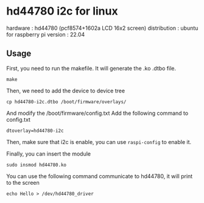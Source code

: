 # hd44780 i2c for linux
hardware : hd44780 (pcf8574+1602a LCD 16x2 screen)
distribution : ubuntu for raspberry pi
version : 22.04

## Usage
First, you need to run the makefile.
It will generate the .ko .dtbo file.
```
make
```
Then, we need to add the device to device tree
```
cp hd44780-i2c.dtbo /boot/firmware/overlays/
```
And modify the /boot/firmware/config.txt
Add the following command to config.txt
```
dtoverlay=hd44780-i2c
```
Then, make sure that i2c is enable, you can use `raspi-config` to enable it.

Finally, you can insert the module
```
sudo insmod hd44780.ko
```
You can use the following command communicate to hd44780, it will print to the screen
```
echo Hello > /dev/hd44780_driver
```
